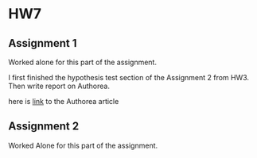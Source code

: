 # HW7

## Assignment 1

Worked alone for this part of the assignment. 

I first finished the hypothesis test section of the Assignment 2 from HW3. Then write report on Authorea. 

here is [link](https://www.authorea.com/users/174981/articles/212343-a-citi-bike-analysis-of-riders-health-conditions-by-gender) to the Authorea article

## Assignment 2

Worked Alone for this part of the assignment.
